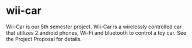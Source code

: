 # wii-car
Wii-Car is our 5th semester project.
Wii-Car is a wirelessly controlled car that utilizes 2 android phones, Wi-Fi and bluetooth to control a toy car.
See the Project Proposal for details.